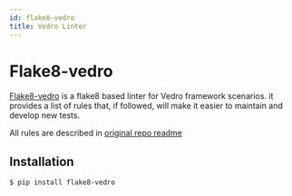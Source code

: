 ```yaml
---
id: flake8-vedro
title: Vedro Linter
---
```


# Flake8-vedro

[Flake8-vedro](https://pypi.org/project/flake8-vedro/) is a flake8 based linter for Vedro framework scenarios. 
it provides a list of rules that, if followed, will make it easier to maintain and develop new tests.

All rules are described in [original repo readme](https://github.com/mytestopia/flake8-vedro/blob/main/README.md#rules)

## Installation


```shell
$ pip install flake8-vedro
```
